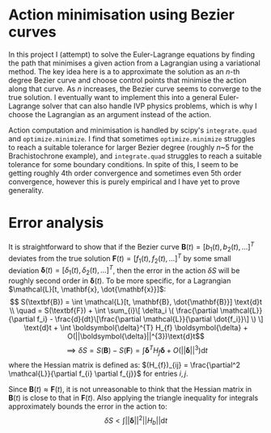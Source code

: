 # Action minimisation using Bezier curves

In this project I (attempt) to solve the Euler-Lagrange equations by finding the path that minimises a given action from a Lagrangian using a variational method. The key idea here is a to approximate the solution as an $n$-th degree Bezier curve and choose control points that minimise the action along that curve. As $n$ increases, the Bezier curve seems to converge to the true solution. I eventually want to implement this into a general Euler-Lagrange solver that can also handle IVP physics problems, which is why I choose the Lagrangian as an argument instead of the action.

Action computation and minimisation is handled by scipy's `integrate.quad` and `optimize.minimize`. I find that sometimes `optimize.minimize` struggles to reach a suitable tolerance for larger Bezier degree (roughly $n$~5 for the Brachistochrone example), and `integrate.quad` struggles to reach a suitable tolerance for some boundary conditions. In spite of this, I seem to be getting roughly 4th order convergence and sometimes even 5th order convergence, however this is purely empirical and I have yet to prove generality.

# Error analysis

It is straightforward to show that if the Bezier curve $\mathbf{B}(t) = [b_{1}(t), b_{2}(t), ...]^{T}$ deviates from the true solution $\mathbf{F}(t) = [f_{1}(t), f_{2}(t), ...]^{T}$ by some small deviation $\boldsymbol{\delta}(t) = [\delta_{1}(t), \delta_{2}(t), ...]^{T}$, then the error in the action $\delta S$ will be roughly second order in $\boldsymbol{\delta}(t)$. To be more specific, for a Lagrangian $\mathcal{L}[t, \mathbf{x}, \dot{\mathbf{x}}]$:
$$ S(\textbf{B}) = \int \mathcal{L}[t, \mathbf{B}, \dot{\mathbf{B}}] \text{d}t \\
\quad = S(\textbf{F}) + \int \sum_{i}\[ \delta_i \( \frac{\partial \mathcal{L}}{\partial f_i} - \frac{d}{dt}\[\frac{\partial \mathcal{L}}{\partial \dot{f_i}}\] \) \] \text{d}t + \int \boldsymbol{\delta}^{T} H_{f} \boldsymbol{\delta}  + O(||\boldsymbol{\delta}||^{3})\text{d}t$$
$$\implies \delta S = S(\textbf{B}) - S(\textbf{F}) = \int \boldsymbol{\delta}^{T} H_{f} \boldsymbol{\delta}  + O(||\boldsymbol{\delta}||^{3})\text{d}t$$
where the Hessian matrix is defined as: $(H_{f})_{ij} = \frac{\partial^2 \mathcal{L}}{\partial f_{i} \partial f_{j}}$ for entries $i,j$.

Since $\mathbf{B}(t) \approx \mathbf{F}(t)$, it is not unreasonable to think that the Hessian matrix in $\mathbf{B}(t)$ is close to that in $\mathbf{F}(t)$. Also applying the triangle inequality for integrals approximately bounds the error in the action to:
$$ \delta S < \int ||\boldsymbol{\delta}||^2 ||H_{b}|| \text{d}t$$